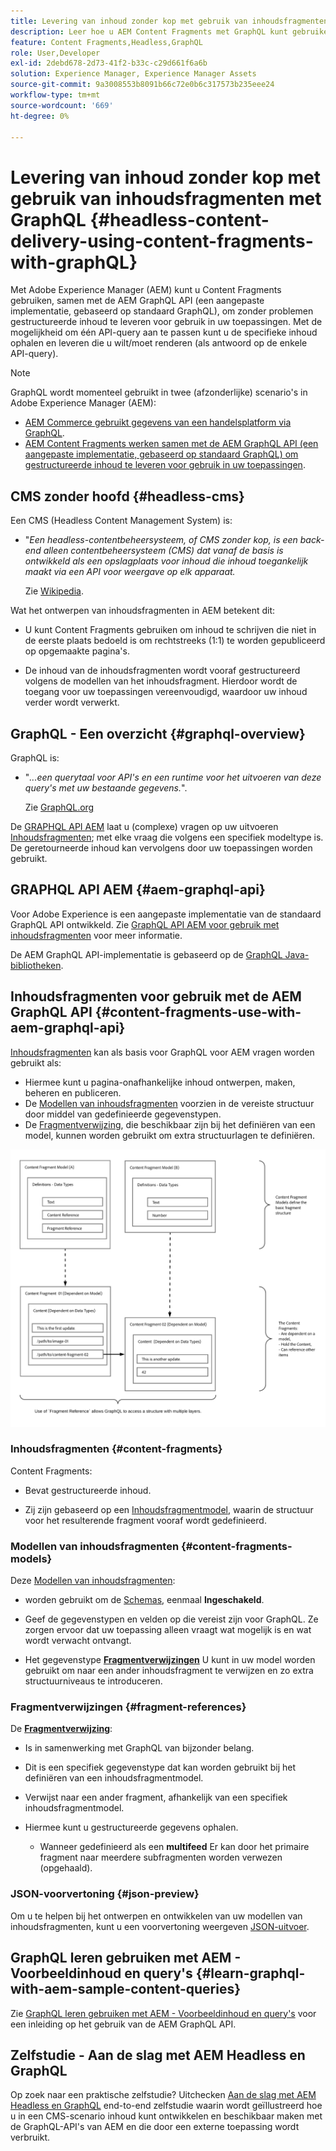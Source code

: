 ```yaml
---
title: Levering van inhoud zonder kop met gebruik van inhoudsfragmenten met GraphQL
description: Leer hoe u AEM Content Fragments met GraphQL kunt gebruiken voor het leveren van inhoud zonder kop.
feature: Content Fragments,Headless,GraphQL
role: User,Developer
exl-id: 2debd678-2d73-41f2-b33c-c29d661f6a6b
solution: Experience Manager, Experience Manager Assets
source-git-commit: 9a3008553b8091b66c72e0b6c317573b235eee24
workflow-type: tm+mt
source-wordcount: '669'
ht-degree: 0%

---
```


# Levering van inhoud zonder kop met gebruik van inhoudsfragmenten met GraphQL {#headless-content-delivery-using-content-fragments-with-graphQL}

Met Adobe Experience Manager (AEM) kunt u Content Fragments gebruiken, samen met de AEM GraphQL API (een aangepaste implementatie, gebaseerd op standaard GraphQL), om zonder problemen gestructureerde inhoud te leveren voor gebruik in uw toepassingen. Met de mogelijkheid om één API-query aan te passen kunt u de specifieke inhoud ophalen en leveren die u wilt/moet renderen (als antwoord op de enkele API-query).

<!--
>[!NOTE]
>
>See [Headless and AEM](/help/implementing/developing/headless/introduction.md) for an introduction to Headless Development for AEM Sites.
-->

>[!NOTE]
>
>GraphQL wordt momenteel gebruikt in twee (afzonderlijke) scenario&#39;s in Adobe Experience Manager (AEM):
>
>* [AEM Commerce gebruikt gegevens van een handelsplatform via GraphQL](/help/commerce/cif/integrating/magento.md).
>* [AEM Content Fragments werken samen met de AEM GraphQL API (een aangepaste implementatie, gebaseerd op standaard GraphQL) om gestructureerde inhoud te leveren voor gebruik in uw toepassingen](/help/sites-developing/headless/graphql-api/graphql-api-content-fragments.md).

## CMS zonder hoofd {#headless-cms}

Een CMS (Headless Content Management System) is:

* &quot;*Een headless-contentbeheersysteem, of CMS zonder kop, is een back-end alleen contentbeheersysteem (CMS) dat vanaf de basis is ontwikkeld als een opslagplaats voor inhoud die inhoud toegankelijk maakt via een API voor weergave op elk apparaat.*

  Zie [Wikipedia](https://en.wikipedia.org/wiki/Headless_content_management_system).

Wat het ontwerpen van inhoudsfragmenten in AEM betekent dit:

* U kunt Content Fragments gebruiken om inhoud te schrijven die niet in de eerste plaats bedoeld is om rechtstreeks (1:1) te worden gepubliceerd op opgemaakte pagina&#39;s.

* De inhoud van de inhoudsfragmenten wordt vooraf gestructureerd volgens de modellen van het inhoudsfragment. Hierdoor wordt de toegang voor uw toepassingen vereenvoudigd, waardoor uw inhoud verder wordt verwerkt.

## GraphQL - Een overzicht {#graphql-overview}

GraphQL is:

* &quot;*...een querytaal voor API&#39;s en een runtime voor het uitvoeren van deze query&#39;s met uw bestaande gegevens.*&quot;.

  Zie [GraphQL.org](https://graphql.org)

De [GRAPHQL API AEM](#aem-graphql-api) laat u (complexe) vragen op uw uitvoeren [Inhoudsfragmenten](/help/assets/content-fragments/content-fragments.md); met elke vraag die volgens een specifiek modeltype is. De geretourneerde inhoud kan vervolgens door uw toepassingen worden gebruikt.

## GRAPHQL API AEM {#aem-graphql-api}

Voor Adobe Experience is een aangepaste implementatie van de standaard GraphQL API ontwikkeld. Zie [GraphQL API AEM voor gebruik met inhoudsfragmenten](/help/sites-developing/headless/graphql-api/graphql-api-content-fragments.md) voor meer informatie.

De AEM GraphQL API-implementatie is gebaseerd op de [GraphQL Java-bibliotheken](https://graphql.org/code/#java).

## Inhoudsfragmenten voor gebruik met de AEM GraphQL API {#content-fragments-use-with-aem-graphql-api}

[Inhoudsfragmenten](#content-fragments) kan als basis voor GraphQL voor AEM vragen worden gebruikt als:

* Hiermee kunt u pagina-onafhankelijke inhoud ontwerpen, maken, beheren en publiceren.
* De [Modellen van inhoudsfragmenten](#content-fragments-models) voorzien in de vereiste structuur door middel van gedefinieerde gegevenstypen.
* De [Fragmentverwijzing](#fragment-references), die beschikbaar zijn bij het definiëren van een model, kunnen worden gebruikt om extra structuurlagen te definiëren.

![Inhoudsfragmenten voor gebruik met GraphQL](assets/cfm-nested-01.png "Inhoudsfragmenten voor gebruik met GraphQL")

### Inhoudsfragmenten {#content-fragments}

Content Fragments:

* Bevat gestructureerde inhoud.

* Zij zijn gebaseerd op een [Inhoudsfragmentmodel](#content-fragments-models), waarin de structuur voor het resulterende fragment vooraf wordt gedefinieerd.

### Modellen van inhoudsfragmenten {#content-fragments-models}

Deze [Modellen van inhoudsfragmenten](/help/assets/content-fragments/content-fragments-models.md):

* worden gebruikt om de [Schemas](https://graphql.org/learn/schema/), eenmaal **Ingeschakeld**.

* Geef de gegevenstypen en velden op die vereist zijn voor GraphQL. Ze zorgen ervoor dat uw toepassing alleen vraagt wat mogelijk is en wat wordt verwacht ontvangt.

* Het gegevenstype **[Fragmentverwijzingen](#fragment-references)** U kunt in uw model worden gebruikt om naar een ander inhoudsfragment te verwijzen en zo extra structuurniveaus te introduceren.

### Fragmentverwijzingen {#fragment-references}

De **[Fragmentverwijzing](/help/assets/content-fragments/content-fragments-models.md#fragment-reference-nested-fragments)**:

* Is in samenwerking met GraphQL van bijzonder belang.

* Dit is een specifiek gegevenstype dat kan worden gebruikt bij het definiëren van een inhoudsfragmentmodel.

* Verwijst naar een ander fragment, afhankelijk van een specifiek inhoudsfragmentmodel.

* Hiermee kunt u gestructureerde gegevens ophalen.

   * Wanneer gedefinieerd als een **multifeed** Er kan door het primaire fragment naar meerdere subfragmenten worden verwezen (opgehaald).

### JSON-voorvertoning {#json-preview}

Om u te helpen bij het ontwerpen en ontwikkelen van uw modellen van inhoudsfragmenten, kunt u een voorvertoning weergeven [JSON-uitvoer](/help/assets/content-fragments/content-fragments-json-preview.md).

## GraphQL leren gebruiken met AEM - Voorbeeldinhoud en query&#39;s {#learn-graphql-with-aem-sample-content-queries}

Zie [GraphQL leren gebruiken met AEM - Voorbeeldinhoud en query&#39;s](/help/sites-developing/headless/graphql-api/content-fragments-graphql-samples.md) voor een inleiding op het gebruik van de AEM GraphQL API.

## Zelfstudie - Aan de slag met AEM Headless en GraphQL

Op zoek naar een praktische zelfstudie? Uitchecken [Aan de slag met AEM Headless en GraphQL](https://experienceleague.adobe.com/docs/experience-manager-learn/getting-started-with-aem-headless/graphql/overview.html) end-to-end zelfstudie waarin wordt geïllustreerd hoe u in een CMS-scenario inhoud kunt ontwikkelen en beschikbaar maken met de GraphQL-API&#39;s van AEM en die door een externe toepassing wordt verbruikt.
